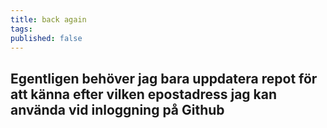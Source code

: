 ```yaml
---
title: back again
tags:
published: false
---
```

## Egentligen behöver jag bara uppdatera repot för att känna efter vilken epostadress jag kan använda vid inloggning på Github
